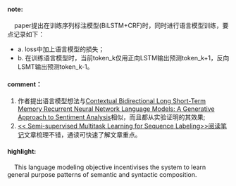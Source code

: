 #### note:
&nbsp;&nbsp;&nbsp;&nbsp;paper提出在训练序列标注模型(BiLSTM+CRF)时，同时进行语言模型训练，要点记录如下：
  + a. loss中加上语言模型的损失；
  + b. 在训练语言模型时，当前token_k仅用正向LSTM输出预测token_k+1，反向LSMT输出预测token_k-1。

#### comment：
  1. 作者提出语言模型想法与[Contextual Bidirectional Long Short-Term Memory Recurrent Neural Network Language Models: A Generative Approach to Sentiment Analysis](https://github.com/xwzhong/papernote/blob/master/neural%20network/Contextual%20Bidirectional%20Long%20Short-Term%20Memory%20Recurrent%20Neural%20Network%20Language%20Models:%20A%20Generative%20Approach%20to%20Sentiment%20Analysis.md)相似，而且都从实验证明的其效果;
  2. [<< Semi-supervised Multitask Learning for Sequence Labeling>>阅读笔记](https://zhuanlan.zhihu.com/p/27899932)文章梳理不错，通读可快速了解文章重点。

#### highlight:
&nbsp;&nbsp;&nbsp;&nbsp;This language modeling objective incentivises the system to learn general purpose patterns of semantic and syntactic composition.
